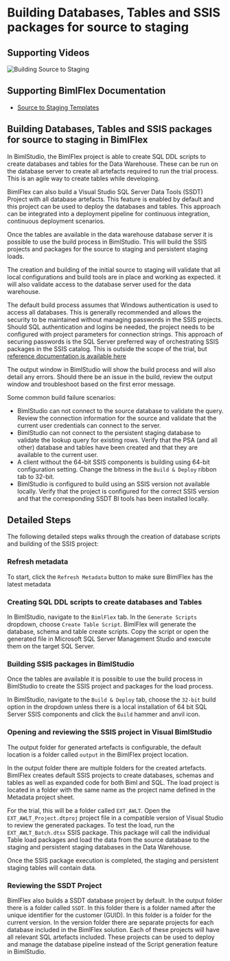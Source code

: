 # Building Databases, Tables and SSIS packages for source to staging

## Supporting Videos

![Building Source to Staging](https://www.youtube.com/watch?v=j-ECD4-Yw1E?rel=0&autoplay=0)

## Supporting BimlFlex Documentation

- [Source to Staging Templates](../user-guide/source-to-staging-templates.md)

## Building Databases, Tables and SSIS packages for source to staging in BimlFlex

In BimlStudio, the BimlFlex project is able to create SQL DDL scripts to create databases and tables for the Data Warehouse. These can be run on the database server to create all artefacts required to run the trial process. This is an agile way to create tables while developing.

BimlFlex can also build a Visual Studio SQL Server Data Tools (SSDT) Project with all database artefacts. This feature is enabled by default and this project can be used to deploy the databases and tables. This approach can be integrated into a deployment pipeline for continuous integration, continuous deployment scenarios.

Once the tables are available in the data warehouse database server it is possible to use the build process in BimlStudio. This will build the SSIS projects and packages for the source to staging and persistent staging loads.

The creation and building of the initial source to staging will validate that all local configurations and build tools are in place and working as expected. it will also validate access to the database server used for the data warehouse.

The default build process assumes that Windows authentication is used to access all databases. This is generally recommended and allows the security to be maintained without managing passwords in the SSIS projects. Should SQL authentication and logins be needed, the project needs to be configured with project parameters for connection strings. This approach of securing passwords is the SQL Server preferred way of orchestrating SSIS packages in the SSIS catalog. This is outside the scope of the trial, but [reference documentation is available here](../user-guide/deployment-guide.md)

The output window in BimlStudio will show the build process and will also detail any errors. Should there be an issue in the build, review the output window and troubleshoot based on the first error message.

Some common build failure scenarios:

- BimlStudio can not connect to the source database to validate the query. Review the connection information for the source and validate that the current user credentials can connect to the server.
- BimlStudio can not connect to the persistent staging database to validate the lookup query for existing rows. Verify that the PSA (and all other) database and tables have been created and that they are available to the current user.
- A client without the 64-bit SSIS components is building using 64-bit configuration setting. Change the bitness in the `Build & Deploy` ribbon tab to 32-bit.
- BimlStudio is configured to build using an SSIS version not available locally. Verify that the project is configured for the correct SSIS version and that the corresponding SSDT BI tools has been installed locally.

## Detailed Steps

The following detailed steps walks through the creation of database scripts and building of the SSIS project:

### Refresh metadata

To start, click the `Refresh Metadata` button to make sure BimlFlex has the latest metadata

### Creating SQL DDL scripts to create databases and Tables

In BimlStudio, navigate to the `BimlFlex` tab. In the `Generate Scripts` dropdown, choose `Create Table Script`. BimlFlex will generate the database, schema and table create scripts. Copy the script or open the generated file in Microsoft SQL Server Management Studio and execute them on the target SQL Server.

### Building SSIS packages in BimlStudio

Once the tables are available it is possible to use the build process in BimlStudio to create the SSIS project and packages for the load process.

In BimlStudio, navigate to the `Build & Deploy` tab, choose the `32-bit` build option in the dropdown unless there is a local installation of 64 bit SQL Server SSIS components and click the `Build` hammer and anvil icon.

### Opening and reviewing the SSIS project in Visual BimlStudio

The output folder for generated artefacts is configurable, the default location is a folder called `output` in the BimlFlex project location.

In the output folder there are multiple folders for the created artefacts. BimlFlex creates default SSIS projects to create databases, schemas and tables as well as expanded code for both Biml and SQL. The load project is located in a folder with the same name as the project name defined in the Metadata project sheet.

For the trial, this will be a folder called `EXT_AWLT`. Open the `EXT_AWLT_Project.dtproj` project file in a compatible version of Visual Studio to review the generated packages. To test the load, run the `EXT_AWLT_Batch.dtsx` SSIS package. This package will call the individual Table load packages and load the data from the source database to the staging and persistent staging databases in the Data Warehouse.

Once the SSIS package execution is completed, the staging and persistent staging tables will contain data.

### Reviewing the SSDT Project

BimlFlex also builds a SSDT database project by default. In the output folder there is a folder called `SSDT`. In this folder there is a folder named after the unique identifier for the customer (GUID). In this folder is a folder for the current version. In the version folder there are separate projects for each database included in the BimlFlex solution. Each of these projects will have all relevant SQL artefacts included. These projects can be used to deploy and manage the database pipeline instead of the Script generation feature in BimlStudio.